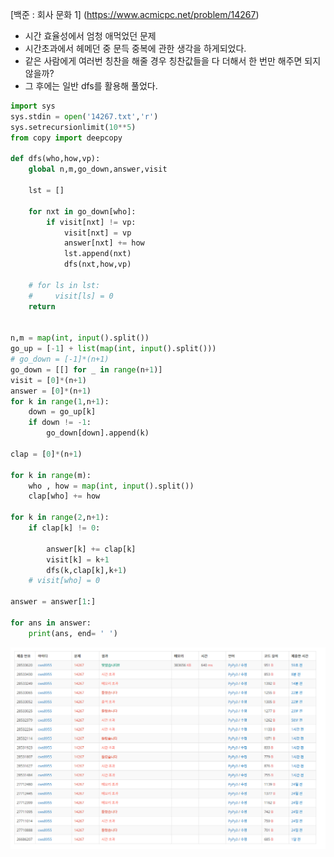 [백준 : 회사 문화 1] (https://www.acmicpc.net/problem/14267)



- 시간 효율성에서 엄청 애먹었던 문제
- 시간초과에서 헤메던 중 문득 중복에 관한 생각을 하게되었다.
- 같은 사람에게 여러번 칭찬을 해줄 경우 칭찬값들을 다 더해서 한 번만 해주면 되지 않을까?
- 그 후에는 일반 dfs를 활용해 풀었다.



```python
import sys
sys.stdin = open('14267.txt','r')
sys.setrecursionlimit(10**5)
from copy import deepcopy

def dfs(who,how,vp):
    global n,m,go_down,answer,visit

    lst = []

    for nxt in go_down[who]:
        if visit[nxt] != vp:
            visit[nxt] = vp
            answer[nxt] += how
            lst.append(nxt)
            dfs(nxt,how,vp)

    # for ls in lst:
    #     visit[ls] = 0
    return


n,m = map(int, input().split())
go_up = [-1] + list(map(int, input().split()))
# go_down = [-1]*(n+1)
go_down = [[] for _ in range(n+1)]
visit = [0]*(n+1)
answer = [0]*(n+1)
for k in range(1,n+1):
    down = go_up[k]
    if down != -1:
        go_down[down].append(k)

clap = [0]*(n+1)

for k in range(m):
    who , how = map(int, input().split())
    clap[who] += how

for k in range(2,n+1):
    if clap[k] != 0:

        answer[k] += clap[k]
        visit[k] = k+1
        dfs(k,clap[k],k+1)
    # visit[who] = 0

answer = answer[1:]

for ans in answer:
    print(ans, end= ' ')
```







![20210420_133202](20210420_133202.png)